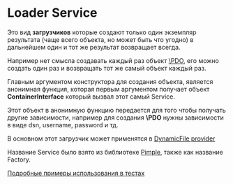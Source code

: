 # Loader Service

Это вид **загрузчиков** которые создают только один экземпляр результата (чаще всего объекта, но может быть что угодно) 
в дальнейшем один и тот же результат возвращает всегда.

Например нет смысла создавать каждый раз объект [\PDO](http://php.net/manual/ru/book.pdo.php), его можно создать один 
раз и возвращать тот же самый объект каждый раз.

Главным аргументом конструктора для создания объекта, является анонимная функция, которая первым аргументом получает 
объект **ContainerInterface** который вызвал этот самый Service.

Этот объект в анонимную функцию передается для того чтобы получать другие зависимости, например для создания **\PDO** 
нужны зависимости в виде dsn, username, password и тд.

В основном этот загрузчик может применятся в [DynamicFile provider](../provider/dynamicFile.md)

Название Service было взято из библиотеке [Pimple](http://pimple.sensiolabs.org/), также как название Factory.

[Подробные примеры использования в тестах](../../test/Unit/Loader/ServiceTest.php)